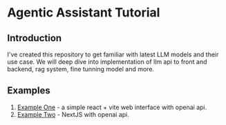 # Agentic Assistant Tutorial

## Introduction
I've created this repository to get familiar with latest LLM models and their use case. We will deep dive into implementation of llm api to front and backend, rag system, fine tunning model and more.

## Examples
1. [Example One](example_one/README.md) - a simple react + vite web interface with openai api.
2. [Example Two](example_two/README.md) - NextJS with openai api.